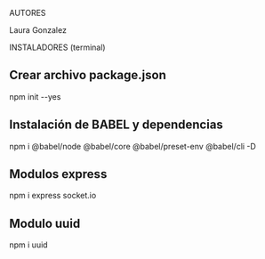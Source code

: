 AUTORES

Laura Gonzalez



INSTALADORES (terminal)

## Crear archivo package.json
npm init --yes

## Instalación de BABEL y dependencias
npm i @babel/node @babel/core @babel/preset-env @babel/cli -D

## Modulos express
npm i express socket.io

## Modulo uuid
npm i uuid
